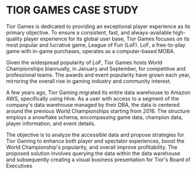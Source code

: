 # TIOR GAMES CASE STUDY
Tior Games is dedicated to providing an exceptional player experience as its primary objective. To ensure a consistent, fast, and always-available high-quality player experience for its global user base, Tior Games focuses on its most popular and lucrative game, League of Fun (LoF). LoF, a free-to-play game with in-game purchases, operates as a computer-based MOBA.

Given the widespread popularity of LoF, Tior Games hosts World Championships biannually, in January and September, for competitive and professional teams. The awards and event popularity have grown each year, mirroring the overall rise in gaming industry and community interest.

A few years ago, Tior Gaming migrated its entire data warehouse to Amazon AWS, specifically using Hive. As a user with access to a segment of the company's data warehouse managed by their DBA, the data is centered around the previous World Championships starting from 2016. The structure employs a snowflake schema, encompassing game data, champion data, player information, and event details.

The objective is to analyze the accessible data and propose strategies for Tior Gaming to enhance both player and spectator experiences, boost the World Championship's popularity, and overall improve profitability. The proposed solution involves querying the data within the data warehouse and subsequently creating a visual business presentation for Tior's Board of Executives

